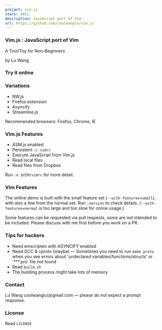 ```yaml
---
project: vim.js
stars: 4451
description: JavaScript port of Vim
url: https://github.com/coolwanglu/vim.js
---
```


### Vim.js : JavaScript port of Vim

A Tool/Toy for Non-Beginners

by Lu Wang

### Try it online

### Variations

-   NW.js
-   Firefox extension
-   Asyncify
-   Streamline.js

Recommended browsers: Firefox, Chrome, IE

### Vim.js Features

-   ASM.js enabled
-   Persistent `~/.vimrc`
-   Execute JavaScript from Vim.js
-   Read local files
-   Read files from Dropbox

Run `:e $VIM/vimrc` for more detail.

### Vim Features

The online demo is built with the small feature set (`--with-features=small`), with also a few from the normal set. Run `:version` to check details. (`--with-features=normal` is too large and too slow for online usage.)

Some features can be requested via pull requests, some are not intended to be included. Please discuss with me first before you work on a PR.

### Tips for hackers

-   Need emscripten with ASYNCIFY enabled
-   Need GCC & cproto (maybe) — Sometimes you need to run `make proto` when you see errors about 'undeclared variables/functions/structs' or '\*\*\*.pro' file not found
-   Read `build.sh`
-   The building process might take lots of memory

### Contact

Lu Wang coolwanglu(a)gmail.com — please do not expect a prompt response.

### License

Read `LICENSE`

